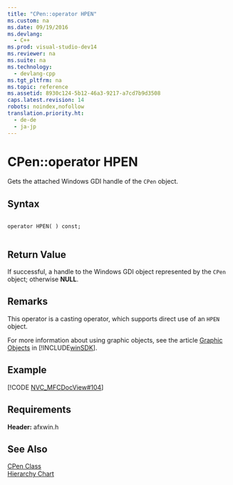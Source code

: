 ```yaml
---
title: "CPen::operator HPEN"
ms.custom: na
ms.date: 09/19/2016
ms.devlang: 
  - C++
ms.prod: visual-studio-dev14
ms.reviewer: na
ms.suite: na
ms.technology: 
  - devlang-cpp
ms.tgt_pltfrm: na
ms.topic: reference
ms.assetid: 8930c124-5b12-46a3-9217-a7cd7b9d3508
caps.latest.revision: 14
robots: noindex,nofollow
translation.priority.ht: 
  - de-de
  - ja-jp
---
```

# CPen::operator HPEN
Gets the attached Windows GDI handle of the `CPen` object.  
  
## Syntax  
  
```  
  
operator HPEN( ) const;  
  
```  
  
## Return Value  
 If successful, a handle to the Windows GDI object represented by the `CPen` object; otherwise **NULL**.  
  
## Remarks  
 This operator is a casting operator, which supports direct use of an `HPEN` object.  
  
 For more information about using graphic objects, see the article [Graphic Objects](http://msdn.microsoft.com/library/windows/desktop/dd144962) in [!INCLUDE[winSDK](../vs140/includes/winSDK_md.md)].  
  
## Example  
 [!CODE [NVC_MFCDocView#104](../CodeSnippet/VS_Snippets_Cpp/NVC_MFCDocView#104)]  
  
## Requirements  
 **Header:** afxwin.h  
  
## See Also  
 [CPen Class](../vs140/CPen-Class.md)   
 [Hierarchy Chart](../vs140/Hierarchy-Chart.md)